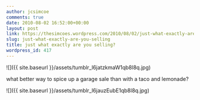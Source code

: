 ```yaml
---
author: jcsimcoe
comments: true
date: 2010-08-02 16:52:00+00:00
layout: post
link: https://thesimcoes.wordpress.com/2010/08/02/just-what-exactly-are-you-selling/
slug: just-what-exactly-are-you-selling
title: just what exactly are you selling?
wordpress_id: 417
---
```


![]({{ site.baseurl }}/assets/tumblr_l6jatzkmaW1qb8l8q.jpg)




what better way to spice up a garage sale than with a taco and lemonade?




![]({{ site.baseurl }}/assets/tumblr_l6jauzEubE1qb8l8q.jpg)
